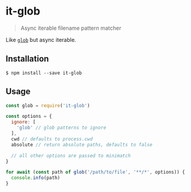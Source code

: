 # it-glob

> Async iterable filename pattern matcher

Like [`glob`](https://npmjs.com/package/glob) but async iterable.

## Installation

```console
$ npm install --save it-glob
```

## Usage

```javascript
const glob = require('it-glob')

const options = {
  ignore: [
    'glob' // glob patterns to ignore
  ],
  cwd // defaults to process.cwd
  absolute // return absolute paths, defaults to false

  // all other options are passed to minimatch
}

for await (const path of glob('/path/to/file', '**/*', options)) {
  console.info(path)
}
```
